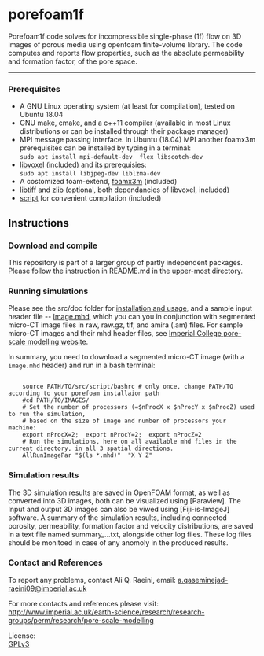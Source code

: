 # porefoam1f 

 Porefoam1f code solves for incompressible single-phase (1f) flow on 3D images of porous media using openfoam finite-volume library. The code computes and reports flow properties, such as the absolute permeability and formation factor, of the pore space.

---

### Prerequisites 

 - A GNU Linux operating system (at least for compilation), tested on Ubuntu 18.04
 - GNU make, cmake, and a c++11 compiler (available in most Linux distributions or can be installed through their package manager)
 - MPI message passing interface.   In Ubuntu (18.04) MPI another foamx3m prerequisites can be installed by typing in a terminal:    
      `sudo apt install mpi-default-dev  flex libscotch-dev`    
 - [libvoxel] (included) and its prerequisies:    
       `sudo apt install libjpeg-dev liblzma-dev`    
 - A costomized foam-extend, [foamx3m] (included)     
 - [libtiff] and [zlib] (optional, both dependancies of libvoxel, included)    
 - [script] for convenient compilation (included)    


## Instructions
### Download and compile

This repository is part of a larger group of partly independent packages. Please follow the instruction in README.md in the upper-most directory.  
 
### Running simulations

Please see the src/doc folder for [installation and usage](doc/porefoam_singlePhase.pdf),  and a sample input header file -- [Image.mhd](src/doc/Image.mhd), which you can you in conjunction with segmented micro-CT image files in raw, raw.gz, tif, and amira (.am) files. For sample micro-CT images and their mhd header files, see [Imperial College pore-scale modelling website].


In summary, you need to download a segmented micro-CT image (with a `image.mhd` header) and run in a bash terminal:
```shell

    source PATH/TO/src/script/bashrc # only once, change PATH/TO according to your porefoam installaion path
    #cd PATH/TO/IMAGES/
    # Set the number of processors (=$nProcX x $nProcY x $nProcZ) used to run the simulation,
    # based on the size of image and number of processors your machine:
    export nProcX=2;  export nProcY=2;  export nProcZ=2  
    # Run the simulations, here on all available mhd files in the current directory, in all 3 spatial directions.
    AllRunImagePar "$(ls *.mhd)"  "X Y Z" 
```

 ### Simulation results
 
 The 3D simulation results are saved in OpenFOAM format, as well as converted into 3D images, both can be visualized using [Paraview]. The Input and output 3D images can also be viwed using [Fiji-is-ImageJ] software.  A summary of the simulation results, including connected porosity, permeability, formation factor and velocity distributions, are saved in a text file named summary_...txt, alongside other log files.  These log files should be monitoed in case of any anomoly in the produced results.  

### Contact and References

To report any problems, contact Ali Q. Raeini, email: a.qaseminejad-raeini09@imperial.ac.uk

For more contacts and references please visit:  
http://www.imperial.ac.uk/earth-science/research/research-groups/perm/research/pore-scale-modelling  

License:    
[GPLv3](https://www.gnu.org/licenses/gpl-3.0.txt)


[Imperial College pore-scale modelling website]: http://www.imperial.ac.uk/earth-science/research/research-groups/perm/research/pore-scale-modelling/micro-ct-images-and-networks
[libvoxel]: https://github.com/aliraeini/poreFoam-singlePhase/tree/master/src/libvoxel 
[foamx3m]: https://github.com/aliraeini/poreFoam-singlePhase/tree/master/thirdparty/foamx3m    
[libtiff]: https://github.com/aliraeini/poreFoam-singlePhase/tree/master/thirdparty/libtiff    
[zlib]: https://github.com/aliraeini/poreFoam-singlePhase/tree/master/thirdparty/foamx3m    
[script]: https://github.com/aliraeini/poreFoam-singlePhase/tree/master/thirdparty/foamx3m   
